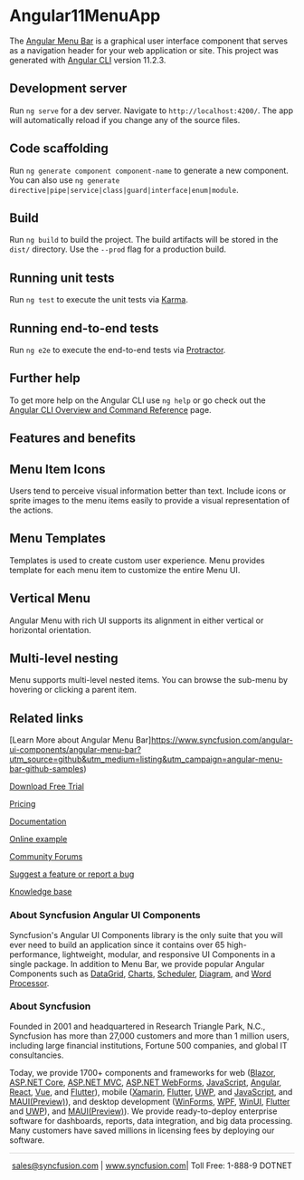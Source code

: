 # Angular11MenuApp

The [Angular Menu Bar](https://www.syncfusion.com/angular-ui-components/angular-menu-bar?utm_source=github&utm_medium=listing&utm_campaign=angular-context-menu-github-samples) is a graphical user interface component that serves as a navigation header for your web application or site. This project was generated with [Angular CLI](https://github.com/angular/angular-cli) version 11.2.3.

## Development server

Run `ng serve` for a dev server. Navigate to `http://localhost:4200/`. The app will automatically reload if you change any of the source files.

## Code scaffolding

Run `ng generate component component-name` to generate a new component. You can also use `ng generate directive|pipe|service|class|guard|interface|enum|module`.

## Build

Run `ng build` to build the project. The build artifacts will be stored in the `dist/` directory. Use the `--prod` flag for a production build.

## Running unit tests

Run `ng test` to execute the unit tests via [Karma](https://karma-runner.github.io).

## Running end-to-end tests

Run `ng e2e` to execute the end-to-end tests via [Protractor](http://www.protractortest.org/).

## Further help

To get more help on the Angular CLI use `ng help` or go check out the [Angular CLI Overview and Command Reference](https://angular.io/cli) page.

## Features and benefits
## Menu Item Icons

Users tend to perceive visual information better than text. Include icons or sprite images to the menu items easily to provide a visual representation of the actions.

## Menu Templates

Templates is used to create custom user experience. Menu provides template for each menu item to customize the entire Menu UI.

## Vertical Menu

Angular Menu with rich UI supports its alignment in either vertical or horizontal orientation.

## Multi-level nesting

Menu supports multi-level nested items. You can browse the sub-menu by hovering or clicking a parent item.

## Related links
[Learn More about Angular Menu Bar]https://www.syncfusion.com/angular-ui-components/angular-menu-bar?utm_source=github&utm_medium=listing&utm_campaign=angular-menu-bar-github-samples)

[Download Free Trial](https://www.syncfusion.com/downloads/angular?utm_source=github&utm_medium=listing&utm_campaign=angular-menu-bar-github-samples)

[Pricing](https://www.syncfusion.com/sales/products/angular?utm_source=github&utm_medium=listing&utm_campaign=angular-menu-bar-github-samples)

[Documentation](https://ej2.syncfusion.com/angular/documentation/menu/getting-started/?utm_source=github&utm_medium=listing&utm_campaign=angular-menu-bar-github-samples)

[Online example](https://ej2.syncfusion.com/angular/demos/#/material/menu/default?utm_source=github&utm_medium=listing&utm_campaign=angular-menu-bar-github-samples)

[Community Forums](https://www.syncfusion.com/forums/angular-components?utm_source=github&utm_medium=listing&utm_campaign=angular-menu-bar-github-samples)

[Suggest a feature or report a bug](https://www.syncfusion.com/feedback/angular?utm_source=github&utm_medium=listing&utm_campaign=angular-menu-bar-github-samples)

[Knowledge base](https://www.syncfusion.com/kb/angular-components?utm_source=github&utm_medium=listing&utm_campaign=angular-menu-bar-github-samples)

### About Syncfusion Angular UI Components

Syncfusion's Angular UI Components library is the only suite that you will ever need to build an application since it contains over 65 high-performance, lightweight, modular, and responsive UI Components in a single package. In addition to Menu Bar, we provide popular Angular Components such as [DataGrid](https://www.syncfusion.com/angular-ui-components/angular-grid?utm_source=github&utm_medium=listing&utm_campaign=angular-menu-bar-github-samples), [Charts](https://www.syncfusion.com/angular-ui-components/angular-charts?utm_source=github&utm_medium=listing&utm_campaign=angular-menu-bar-github-samples), [Scheduler](https://www.syncfusion.com/angular-ui-components/angular-scheduler?utm_source=github&utm_medium=listing&utm_campaign=angular-menu-bar-github-samples), [Diagram](https://www.syncfusion.com/angular-ui-components/angular-diagram?utm_source=github&utm_medium=listing&utm_campaign=angular-menu-bar-github-samples), and [Word Processor](https://www.syncfusion.com/angular-ui-components/angular-word-processor?utm_source=github&utm_medium=listing&utm_campaign=angular-menu-bar-github-samples).

### About Syncfusion

Founded in 2001 and headquartered in Research Triangle Park, N.C., Syncfusion has more than 27,000 customers and more than 1 million users, including large financial institutions, Fortune 500 companies, and global IT consultancies.

Today, we provide 1700+ components and frameworks for web ([Blazor](https://www.syncfusion.com/blazor-components?utm_source=github&utm_medium=listing&utm_campaign=angular-menu-bar-github-samples), [ASP.NET Core](https://www.syncfusion.com/aspnet-core-ui-controls?utm_source=github&utm_medium=listing&utm_campaign=angular-menu-bar-github-samples), [ASP.NET MVC](https://www.syncfusion.com/aspnet-mvc-ui-controls?utm_source=github&utm_medium=listing&utm_campaign=angular-menu-bar-github-samples), [ASP.NET WebForms](https://www.syncfusion.com/jquery/aspnet-webforms-ui-controls?utm_source=github&utm_medium=listing&utm_campaign=angular-menu-bar-github-samples), [JavaScript](https://www.syncfusion.com/javascript-ui-controls?utm_source=github&utm_medium=listing&utm_campaign=angular-menu-bar-github-samples), [Angular](https://www.syncfusion.com/angular-ui-components?utm_source=github&utm_medium=listing&utm_campaign=angular-menu-bar-github-samples), [React](https://www.syncfusion.com/react-ui-components?utm_source=github&utm_medium=listing&utm_campaign=angular-menu-bar-github-samples), [Vue](https://www.syncfusion.com/vue-ui-components?utm_source=github&utm_medium=listing&utm_campaign=angular-menu-bar-github-samples), and [Flutter](https://www.syncfusion.com/flutter-widgets?utm_source=github&utm_medium=listing&utm_campaign=angular-menu-bar-github-samples)), mobile ([Xamarin](https://www.syncfusion.com/xamarin-ui-controls?utm_source=github&utm_medium=listing&utm_campaign=angular-menu-bar-github-samples), [Flutter](https://www.syncfusion.com/flutter-widgets?utm_source=github&utm_medium=listing&utm_campaign=angular-menu-bar-github-samples), [UWP](https://www.syncfusion.com/uwp-ui-controls?utm_source=github&utm_medium=listing&utm_campaign=angular-menu-bar-github-samples), and [JavaScript](https://www.syncfusion.com/javascript-ui-controls?utm_source=github&utm_medium=listing&utm_campaign=angular-menu-bar-github-samples), and [MAUI(Preview)](https://www.syncfusion.com/maui-controls?utm_source=github&utm_medium=listing&utm_campaign=angular-menu-bar-github-samples)), and desktop development ([WinForms](https://www.syncfusion.com/winforms-ui-controls?utm_source=github&utm_medium=listing&utm_campaign=angular-menu-bar-github-samples), [WPF](https://www.syncfusion.com/wpf-controls?utm_source=github&utm_medium=listing&utm_campaign=angular-menu-bar-github-samples), [WinUI](https://www.syncfusion.com/winui-controls?utm_source=github&utm_medium=listing&utm_campaign=angular-menu-bar-github-samples), [Flutter](https://www.syncfusion.com/flutter-widgets?utm_source=github&utm_medium=listing&utm_campaign=angular-menu-bar-github-samples) and [UWP](https://www.syncfusion.com/uwp-ui-controls?utm_source=github&utm_medium=listing&utm_campaign=angular-menu-bar-github-samples)), and [MAUI(Preview)](https://www.syncfusion.com/maui-controls?utm_source=github&utm_medium=listing&utm_campaign=angular-menu-bar-github-samples)). We provide ready-to-deploy enterprise software for dashboards, reports, data integration, and big data processing. Many customers have saved millions in licensing fees by deploying our software.

<hr style="height:0.3px;border:none;color:lightgrey;background-color:lightgrey;" />

<p align="center">
<a href="mailto:sales@syncfusion.com?Subject=Syncfusion Angular Menu Bar - GitHub" target="_top">sales@syncfusion.com</a> | <a href="https://www.syncfusion.com?utm_source=github&utm_medium=listing&utm_campaign=angular-menu-bar-github-samples)">www.syncfusion.com</a>| Toll Free: 1-888-9 DOTNET <br>
</p>

